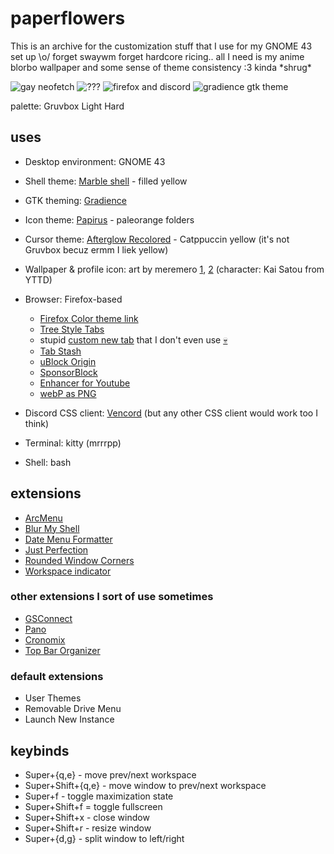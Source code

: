 # paperflowers

This is an archive for the customization stuff that I use for my GNOME 43 set up \o/ forget swaywm forget hardcore ricing.. all I need is my anime blorbo wallpaper and some sense of theme consistency :3 kinda \*shrug*

![gay neofetch]()
![???]()
![firefox and discord]()
![gradience gtk theme]()

palette: Gruvbox Light Hard

## uses
* Desktop environment: GNOME 43
* Shell theme: [Marble shell](https://github.com/imarkoff/Marble-shell-theme) - filled yellow
* GTK theming: [Gradience](https://flathub.org/apps/com.github.GradienceTeam.Gradience)
* Icon theme: [Papirus](https://github.com/PapirusDevelopmentTeam/papirus-icon-theme) - paleorange folders
* Cursor theme: [Afterglow Recolored](https://github.com/TeddyBearKilla/Afterglow-Cursors-Recolored) - Catppuccin yellow (it's not Gruvbox becuz ermm I liek yellow)

* Wallpaper & profile icon: art by meremero [1](https://danbooru.donmai.us/posts/6361963?q=satou_kai), [2](https://danbooru.donmai.us/posts/6361969?q=satou_kai) (character: Kai Satou from YTTD)
* Browser: Firefox-based
    * [Firefox Color theme link](https://color.firefox.com/?theme=XQAAAALWAQAAAAAAAABBKYhm849SCia-yK6EGccwS-xMDPr5iE6wEt17lnFu4uAqMsdEr67Q9FqEtatB-fldhpb0NGHYqT8ZyLVyRT2uQMb7qpQnyCgnm8fUT7VK7DgoVDoP0TRKakS_g98hBgElYynlpklEvoRJHJfYW_ARrnHEEEkAqWchBQbGU3t1Cvzt4LzbmRN7CWaQrmtuy8C2uATpZljfSsnP_4F2QvIshwk-z6_5sKAi_8NonMw7SMwicrjA2nQaGuCPjM9TuEMP41gaO_dil-aNSUjKNWQbcJKCbuEnZ9zpzgPSjxr-EvjTZoa3Mdx-KC8smdOFXz6HCZb_6lfTCQ)
    * [Tree Style Tabs](https://addons.mozilla.org/en-US/firefox/addon/tree-style-tab/)
    * stupid [custom new tab](https://addons.mozilla.org/en-US/firefox/addon/new-tab-override/) that I don't even use [💀](https://ronindoll.github.io/)
    * [Tab Stash](https://addons.mozilla.org/en-US/firefox/addon/tab-stash/)
    * [uBlock Origin](https://addons.mozilla.org/en-US/firefox/addon/ublock-origin/)
    * [SponsorBlock](https://addons.mozilla.org/en-US/firefox/addon/sponsorblock/)
    * [Enhancer for Youtube](https://addons.mozilla.org/en-US/firefox/addon/enhancer-for-youtube/)
    * [webP as PNG](https://addons.mozilla.org/en-US/firefox/addon/save-webp-as-png-or-jpeg/)
* Discord CSS client: [Vencord](https://github.com/Vendicated/Vencord) (but any other CSS client would work too I think)

* Terminal: kitty (mrrrpp)
* Shell: bash

## extensions
* [ArcMenu](https://extensions.gnome.org/extension/3628/arcmenu/)
* [Blur My Shell](https://extensions.gnome.org/extension/3193/blur-my-shell/)
* [Date Menu Formatter](https://extensions.gnome.org/extension/4655/date-menu-formatter/)
* [Just Perfection](https://extensions.gnome.org/extension/3843/just-perfection/)
* [Rounded Window Corners](https://extensions.gnome.org/extension/5237/rounded-window-corners/)
* [Workspace indicator](https://extensions.gnome.org/extension/3952/workspace-indicator/)

### other extensions I sort of use sometimes
* [GSConnect](https://extensions.gnome.org/extension/1319/gsconnect/)
* [Pano](https://extensions.gnome.org/extension/5278/pano/)
* [Cronomix](https://extensions.gnome.org/extension/6003/cronomix/)
* [Top Bar Organizer](https://extensions.gnome.org/extension/4356/top-bar-organizer/)

### default extensions
* User Themes
* Removable Drive Menu
* Launch New Instance

## keybinds
* Super+{q,e} - move prev/next workspace
* Super+Shift+{q,e} - move window to prev/next workspace
* Super+f - toggle maximization state
* Super+Shift+f = toggle fullscreen
* Super+Shift+x - close window
* Super+Shift+r - resize window
* Super+{d,g} - split window to left/right